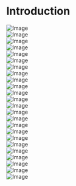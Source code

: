 # Introduction

![Image](./gallery/01.png)<br>
![Image](./gallery/02.png)<br>
![Image](./gallery/03.png)<br>
![Image](./gallery/04.png)<br>
![Image](./gallery/05.png)<br>
![Image](./gallery/06.png)<br>
![Image](./gallery/07.png)<br>
![Image](./gallery/08.png)<br>
![Image](./gallery/09.png)<br>
![Image](./gallery/10.png)<br>
![Image](./gallery/11.png)<br>
![Image](./gallery/12.png)<br>
![Image](./gallery/13.png)<br>
![Image](./gallery/14.png)<br>
![Image](./gallery/15.png)<br>
![Image](./gallery/16.png)<br>
![Image](./gallery/17.png)<br>
![Image](./gallery/18.png)<br>
![Image](./gallery/19.png)<br>
![Image](./gallery/20.png)<br>
![Image](./gallery/21.png)<br>
![Image](./gallery/22.png)<br>
![Image](./gallery/23.png)<br>
![Image](./gallery/24.png)